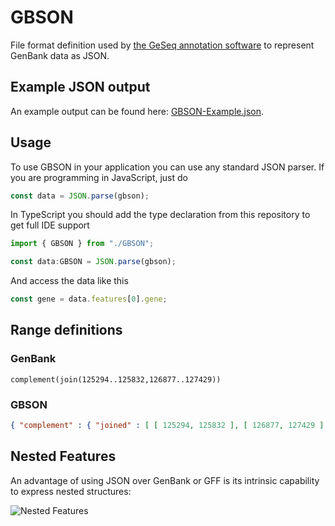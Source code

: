 # GBSON
File format definition used by [the GeSeq annotation software](https://chlorobox.mpimp-golm.mpg.de/geseq.html) to represent GenBank data as JSON.

## Example JSON output
An example output can be found here: [GBSON-Example.json](https://chlorobox.mpimp-golm.mpg.de/GBSON-Example.json).

## Usage 
To use GBSON in your application you can use any standard JSON parser. If you are programming in JavaScript, just do
```javascript
const data = JSON.parse(gbson);
```

In TypeScript you should add the type declaration from this repository to get full IDE support 
```typescript
import { GBSON } from "./GBSON";

const data:GBSON = JSON.parse(gbson);
```

And access the data like this
```typescript
const gene = data.features[0].gene;
```

## Range definitions

### GenBank
```genbank
complement(join(125294..125832,126877..127429))
```

### GBSON
```json
{ "complement" : { "joined" : [ [ 125294, 125832 ], [ 126877, 127429 ] ] } }
```

## Nested Features
An advantage of using JSON over GenBank or GFF is its intrinsic capability to express nested structures:

![Nested Features](https://chlorobox.mpimp-golm.mpg.de/GBSON-Nested-Features.jpg "Nested Features")